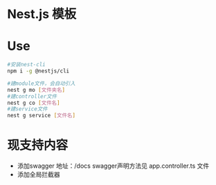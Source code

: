 # Nest.js 模板

# Use
```bash
#安装nest-cli
npm i -g @nestjs/cli

#建module文件，会自动引入
nest g mo [文件夹名]
#建controller文件
nest g co [文件名]
#建service文件
nest g service [文件名]
```

# 现支持内容
- 添加swagger
  地址：/docs
  swagger声明方法见 app.controller.ts 文件
- 添加全局拦截器
